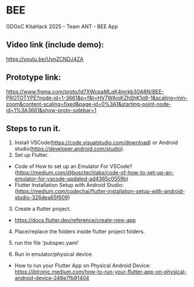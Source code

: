 # BEE
 GDGoC KitaHack 2025 - Team ANT - BEE App

 ## Video link (include demo):
 https://youtu.be/UynZCNDJ4ZA

 ## Prototype link:
https://www.figma.com/proto/ld7XWcpaMLqK4mrkb30A8N/BEE-PROTOTYPE?node-id=1-3661&p=f&t=HV7WAioKZhShK1q9-1&scaling=min-zoom&content-scaling=fixed&page-id=0%3A1&starting-point-node-id=1%3A3661&show-proto-sidebar=1

## Steps to run it.
1. Install VSCode(https://code.visualstudio.com/download) or Android studio(https://developer.android.com/studio).  
2. Set up Flutter. 
 - Code of How to set up an Emulator For VSCode? (https://medium.com/@bosctechlabs/code-of-how-to-set-up-an-emulator-for-vscode-updated-ad4365c0559b)
 - Flutter Installation Setup with Android Studio: (https://medium.com/codechai/flutter-installation-setup-with-android-studio-326dea65f609)
   
3. Create a flutter project.
  - https://docs.flutter.dev/reference/create-new-app
    
4. Place/replace the folders inside flutter project folders.

5. run the file 'pubspec.yaml'
   
6. Run in emulator/physical device.
 - How to run your Flutter App on Physical Android Device: https://jbtronic.medium.com/how-to-run-your-flutter-app-on-physical-android-device-248e7fb91404
